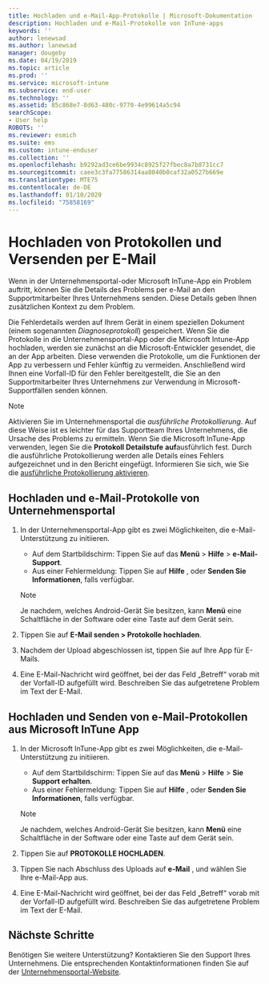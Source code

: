 ```yaml
---
title: Hochladen und e-Mail-App-Protokolle | Microsoft-Dokumentation
description: Hochladen und e-Mail-Protokolle von InTune-apps
keywords: ''
author: lenewsad
ms.author: lanewsad
manager: dougeby
ms.date: 04/19/2019
ms.topic: article
ms.prod: ''
ms.service: microsoft-intune
ms.subservice: end-user
ms.technology: ''
ms.assetid: 85c868e7-8d63-480c-9770-4e99614a5c94
searchScope:
- User help
ROBOTS: ''
ms.reviewer: esmich
ms.suite: ems
ms.custom: intune-enduser
ms.collection: ''
ms.openlocfilehash: b9292ad3ce6be9934c8925f27fbec8a7b8731cc7
ms.sourcegitcommit: caee3c3fa77586314aa8040b0caf32a0527b669e
ms.translationtype: MTE75
ms.contentlocale: de-DE
ms.lasthandoff: 01/10/2020
ms.locfileid: "75858169"
---
```

# <a name="upload-and-email-logs"></a>Hochladen von Protokollen und Versenden per E-Mail  

Wenn in der Unternehmensportal-oder Microsoft InTune-App ein Problem auftritt, können Sie die Details des Problems per e-Mail an den Supportmitarbeiter Ihres Unternehmens senden. Diese Details geben Ihnen zusätzlichen Kontext zu dem Problem.  

Die Fehlerdetails werden auf Ihrem Gerät in einem speziellen Dokument (einem sogenannten _Diagnoseprotokoll_) gespeichert. Wenn Sie die Protokolle in die Unternehmensportal-App oder die Microsoft Intune-App hochladen, werden sie zunächst an die Microsoft-Entwickler gesendet, die an der App arbeiten. Diese verwenden die Protokolle, um die Funktionen der App zu verbessern und Fehler künftig zu vermeiden. Anschließend wird Ihnen eine Vorfall-ID für den Fehler bereitgestellt, die Sie an den Supportmitarbeiter Ihres Unternehmens zur Verwendung in Microsoft-Supportfällen senden können.  

> [!Note]
> Aktivieren Sie im Unternehmensportal die _ausführliche Protokollierung_. Auf diese Weise ist es leichter für das Supportteam Ihres Unternehmens, die Ursache des Problems zu ermitteln. Wenn Sie die Microsoft InTune-App verwenden, legen Sie die **Protokoll Detailstufe** **auf**ausführlich fest. Durch die ausführliche Protokollierung werden alle Details eines Fehlers aufgezeichnet und in den Bericht eingefügt. Informieren Sie sich, wie Sie die [ausführliche Protokollierung aktivieren](use-verbose-logging-to-help-your-it-administrator-fix-device-issues-android.md).  

## <a name="upload-and-email-logs-from-company-portal"></a>Hochladen und e-Mail-Protokolle von Unternehmensportal  

1. In der Unternehmensportal-App gibt es zwei Möglichkeiten, die e-Mail-Unterstützung zu initiieren.
    * Auf dem Startbildschirm: Tippen Sie auf das **Menü** > **Hilfe** > **e-Mail-Support**.  
    * Aus einer Fehlermeldung: Tippen Sie auf **Hilfe** , oder **Senden Sie Informationen**, falls verfügbar.  

    > [!NOTE]
    > Je nachdem, welches Android-Gerät Sie besitzen, kann **Menü** eine Schaltfläche in der Software oder eine Taste auf dem Gerät sein.  

3. Tippen Sie auf **E-Mail senden > Protokolle hochladen**.  
4. Nachdem der Upload abgeschlossen ist, tippen Sie auf Ihre App für E-Mails. 
5. Eine E-Mail-Nachricht wird geöffnet, bei der das Feld „Betreff“ vorab mit der Vorfall-ID aufgefüllt wird. Beschreiben Sie das aufgetretene Problem im Text der E-Mail.    


## <a name="upload-and-email-logs-from-microsoft-intune-app"></a>Hochladen und Senden von e-Mail-Protokollen aus Microsoft InTune App   

1. In der Microsoft InTune-App gibt es zwei Möglichkeiten, die e-Mail-Unterstützung zu initiieren.  
    * Auf dem Startbildschirm: Tippen Sie auf das **Menü** > **Hilfe** > **Sie Support erhalten**.  
    * Aus einer Fehlermeldung: Tippen Sie auf **Hilfe** , oder **Senden Sie Informationen**, falls verfügbar.  

    > [!NOTE]
    > Je nachdem, welches Android-Gerät Sie besitzen, kann **Menü** eine Schaltfläche in der Software oder eine Taste auf dem Gerät sein.

3. Tippen Sie auf **PROTOKOLLE HOCHLADEN**.  
4. Tippen Sie nach Abschluss des Uploads auf **e-Mail** , und wählen Sie Ihre e-Mail-App aus.  
5. Eine E-Mail-Nachricht wird geöffnet, bei der das Feld „Betreff“ vorab mit der Vorfall-ID aufgefüllt wird. Beschreiben Sie das aufgetretene Problem im Text der E-Mail.  

## <a name="next-steps"></a>Nächste Schritte  

Benötigen Sie weitere Unterstützung? Kontaktieren Sie den Support Ihres Unternehmens. Die entsprechenden Kontaktinformationen finden Sie auf der [Unternehmensportal-Website](https://go.microsoft.com/fwlink/?linkid=2010980).
